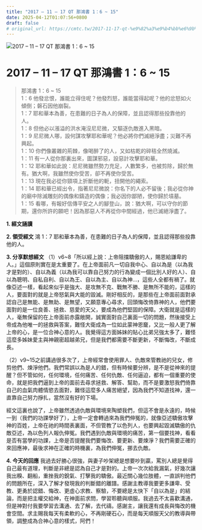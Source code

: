 ```yaml
---
title: "2017 – 11 – 17 QT 那鴻書 1：6 ~ 15"
date: 2025-04-12T01:07:56+0800
draft: false
# original_url: https://cmtc.tw/2017-11-17-qt-%e9%82%a3%e9%b4%bb%e6%9b%b8-1%ef%bc%9a6-15
---
```


![2017 – 11 – 17 QT 那鴻書  1：6 ~ 15](/images/qt.jpg   "2017 – 11 – 17 QT 那鴻書  1：6 ~ 15")

# 2017 – 11 – 17 QT 那鴻書 1：6 ~ 15

> 那鴻書 1：6 ~ 15  
> 1：6 他發忿恨，誰能立得住呢？他發烈怒，誰能當得起呢？他的忿怒如火傾倒；磐石因他崩裂。  
> 1：7 耶和華本為善，在患難的日子為人的保障，並且認得那些投靠他的人。  
> 1：8 但他必以漲溢的洪水淹沒尼尼微，又驅逐仇敵進入黑暗。  
> 1：9 尼尼微人哪，設何謀攻擊耶和華呢？他必將你們滅絕淨盡；災難不再興起。  
> 1：10 你們像叢雜的荊棘，像喝醉了的人，又如枯乾的碎秸全然燒滅。  
> 1：11 有一人從你那裏出來，圖謀邪惡，設惡計攻擊耶和華。  
> 1：12 耶和華如此說：尼尼微雖然勢力充足，人數繁多，也被剪除，歸於無有。猶大啊，我雖然使你受苦，卻不再使你受苦。  
> 1：13 現在我必從你頸項上折斷他的軛，扭開他的繩索。  
> 1：14 耶和華已經出令，指著尼尼微說：你名下的人必不留後；我必從你神的廟中除滅雕刻的偶像和鑄造的偶像；我必因你鄙陋，使你歸於墳墓。  
> 1：15 看哪，有報好信傳平安之人的腳登山，說：猶大啊，可以守你的節期，還你所許的願吧！因為那惡人不再從你中間經過，他已滅絕淨盡了。

**1. 經文誦讀**

**2. 領受經文**
鴻 1：7 耶和華本為善，在患難的日子為人的保障，並且認得那些投靠他的人。

**3. 分享默想經文**
（1）v6\~8「所以經上說：上帝阻擋驕傲的人，賜恩給謙卑的人。」這個原則實在是太重要了。在上帝面前凡一切自我中心、自以為是（以為我才是對的）、自以為義（以為我可以靠自己努力的行為變成一個比別人好的人）、自以為聰明、自私自利、自以為王、自以為主、自以為神…，這些人全都有禍了。就像亞述一樣，看起來似乎是強大、是攻無不克、戰無不勝、是無所不能的，這樣的人，要面對的就是上帝怒氣與大能的毀滅。剛好相反的，是那些在上帝面前面對承認自己是無能、是無助、是無望，又願意專心尋求，回頭悔改倚靠神的人，他們要面對的是一位良善、拯救、慈愛的天父，要成為他們堅固的保障。大衛就是這樣的人，毫無保留的在上帝面前赤露敞開，誠實面對自己裏面一切的問題，然後接受上帝成為他唯一的拯救與答案，難怪大衛成為一位如此蒙神恩竉，又比一般人更了解上帝的心，是一位合神心意的人。我覺得這方面姊妹的貼心比弟兄強太多了，難怪這麼多姊妹愛主與神親密超越弟兄，但是我們都需要不斷更新，不斷悔改，不斷成長。

（2）v9\~15之前講過很多次了，上帝經常會使用罪人、仇敵來管教祂的兒女，修剪他們、煉淨他們。我們常誤以為是人的錯，但有時候要分辨，是不是從神來的提醒？但不管如何，任何環境，任何痛苦、任何仇敵、任何逼迫，都有一個重要的使命，就是把我們逼到上帝的面前去尋求拯救、解答、幫助，而不是要激怒我們倚靠自己的血氣肉體情慾去面對，難怪這麼多人痛苦絕望，因為我們不知道找神，還一直靠自己努力掙扎，當然沒有好的下場。

經文這裏也說了，上帝雖然透過仇敵與環境來陶塑我們，但這不會是永遠的，時候一到（我們的功課學好了），上帝一定會轉過來為我們伸冤的，就像亞述驕傲攻擊神的百姓，上帝在祂的時間表裏面，不但管教了以色列人，也要興起毀滅驕傲的仇敵亞述，為以色列人報仇伸冤。我們遇到仇敵與環境的痛苦，第一個要找神，看看是否有當學的功課，上帝是否提醒我們要悔改、要更新、要煉淨？我們需要正確的來回應神，最後求神在正確的時機裏，為我們伸冤，挪去仇敵。

**4. 今天的回應**
我過去好勝心很強，與妻子吵架總是想要吵到贏，罵別人總是覺得自己最有道理，判斷是非總是認為自己才是對的。上帝一次次給我漏氣，好幾次讓我出糗、翻船，重挫我的銳氣、打擊我的驕傲。最近關心幾位肢體，一直誤判他們的問題所在，深入了解才發現我的判斷錯的離譜。感謝主教導我要更多謙卑、受教、更勇於認錯、悔改、更虛心求教、察驗，不要總是太快下「自以為是」的結論，而是把主權交給神，在神面前求問，學習聆聽與順服。我過去不太喜歡溝通，但是神對付我要學習去溝通、去了解，去代禱。感謝主，讓我還有成長與悔改的機會空間。求主賜我每天有柔軟的心，不再剛硬石心，而是每天順服天父的教導與帶領，調整成為合神心意的樣式，阿們！
